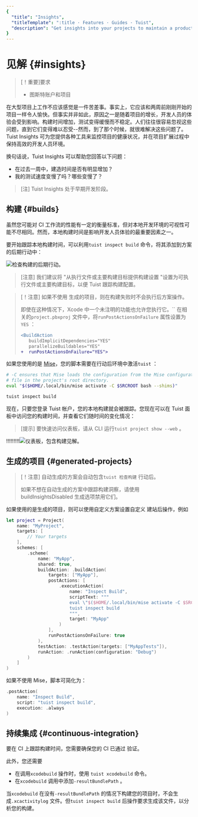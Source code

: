 ```yaml
---
{
  "title": "Insights",
  "titleTemplate": ":title · Features · Guides · Tuist",
  "description": "Get insights into your projects to maintain a product developer environment."
}
---
```

# 见解 {#insights｝

> [！重要]要求
> - <LocalizedLink href="/guides/server/accounts-and-projects">图斯特账户和项目</LocalizedLink>

在大型项目上工作不应该感觉是一件苦差事。事实上，它应该和两周前刚刚开始的项目一样令人愉快。但事实并非如此，原因之一是随着项目的增长，开发人员的体验会受到影响。构建时间增加，测试变得缓慢而不稳定。人们往往很容易忽视这些问题，直到它们变得难以忍受--然而，到了那个时候，就很难解决这些问题了。Tuist
Insights 可为您提供各种工具来监控项目的健康状况，并在项目扩展过程中保持高效的开发人员环境。

换句话说，Tuist Insights 可以帮助您回答以下问题：
- 在过去一周中，建造时间是否有明显增加？
- 我的测试速度变慢了吗？哪些变慢了？

> [注] Tuist Insights 处于早期开发阶段。

## 构建 {#builds｝

虽然您可能对 CI 工作流的性能有一定的衡量标准，但对本地开发环境的可视性可能不尽相同。然而，本地构建时间是影响开发人员体验的最重要因素之一。

要开始跟踪本地构建时间，可以利用`tuist inspect build` 命令，将其添加到方案的后期行动中：

![检查构建的后期行动](/images/guides/features/insights/inspect-build-scheme-post-action.png)。

> [注意] 我们建议将 "从执行文件或主要构建目标提供构建设置 "设置为可执行文件或主要构建目标，以便 Tuist 跟踪构建配置。

> [！注意] 如果不使用 <LocalizedLink href="/guides/features/projects">
> 生成的项目</LocalizedLink>，则在构建失败时不会执行后方案操作。
> 
> 即使在这种情况下，Xcode 中一个未注明的功能也允许您执行它。`` 在相关的`project.pbxproj`
> 文件中，将`runPostActionsOnFailure` 属性设置为`YES` ：
> 
> ```diff
> <BuildAction
>    buildImplicitDependencies="YES"
>    parallelizeBuildables="YES"
> +  runPostActionsOnFailure="YES">
> ```

如果您使用的是 [Mise](https://mise.jdx.dev/)，您的脚本需要在行动后环境中激活`tuist` ：
```sh
# -C ensures that Mise loads the configuration from the Mise configuration
# file in the project's root directory.
eval "$($HOME/.local/bin/mise activate -C $SRCROOT bash --shims)"

tuist inspect build
```


现在，只要您登录 Tuist 帐户，您的本地构建就会被跟踪。您现在可以在 Tuist 面板中访问您的构建时间，并查看它们随时间的变化情况：


> [提示] 要快速访问仪表板，请从 CLI 运行`tuist project show --web` 。

!!!!!!!!!![仪表板，包含构建见解](/images/guides/features/insights/builds-dashboard.png)。

## 生成的项目 {#generated-projects}

> [！注意] 自动生成的方案会自动包含`tuist 检查构建` 行动后。
> 
> 如果不想在自动生成的方案中跟踪构建洞察，请使用
> <LocalizedLink href="/references/project-description/structs/tuist.generationoptions#buildinsightsdisabled">buildInsightsDisabled</LocalizedLink>
> 生成选项禁用它们。

如果使用的是生成的项目，则可以使用自定义方案设置自定义
<LocalizedLink href="references/project-description/structs/buildaction#postactions">
建站后操作</LocalizedLink>，例如

```swift
let project = Project(
    name: "MyProject",
    targets: [
        // Your targets
    ],
    schemes: [
        .scheme(
            name: "MyApp",
            shared: true,
            buildAction: .buildAction(
                targets: ["MyApp"],
                postActions: [
                    .executionAction(
                        name: "Inspect Build",
                        scriptText: """
                        eval \"$($HOME/.local/bin/mise activate -C $SRCROOT bash --shims)\"
                        tuist inspect build
                        """,
                        target: "MyApp"
                    )
                ],
                runPostActionsOnFailure: true
            ),
            testAction: .testAction(targets: ["MyAppTests"]),
            runAction: .runAction(configuration: "Debug")
        )
    ]
)
```

如果不使用 Mise，脚本可简化为：

```swift
.postAction(
    name: "Inspect Build",
    script: "tuist inspect build",
    execution: .always
)
```

## 持续集成 {#continuous-integration｝

要在 CI 上跟踪构建时间，您需要确保您的 CI 已通过
<LocalizedLink href="/guides/integrations/continuous-integration#authentication">
验证</LocalizedLink>。

此外，您还需要
- 在调用`xcodebuild` 操作时，使用
  <LocalizedLink href="/cli/xcodebuild#tuist-xcodebuild">`tuist
  xcodebuild`</LocalizedLink> 命令。
- 在`xcodebuild` 调用中添加`-resultBundlePath` 。

当`xcodebuild` 在没有`-resultBundlePath` 的情况下构建您的项目时，不会生成`.xcactivitylog` 文件。但`tuist
inspect build` 后操作要求生成该文件，以分析您的构建。
